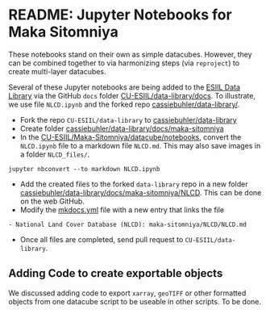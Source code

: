 # README: Jupyter Notebooks for Maka Sitomniya

These notebooks stand on their own as simple datacubes.
However, they can be combined together to via harmonizing steps
(via `reproject`) to create multi-layer datacubes.

Several of these Jupyter notebooks are being added to the
[ESIIL Data Library](https://data-library.esiil.org)
via the GitHub `docs` folder
[CU-ESIIL/data-library/docs](https://github.com/CU-ESIIL/data-library/tree/main/docs).
To illustrate, we use file `NLCD.ipynb` and the forked repo
[cassiebuhler/data-library/](https://github.com/cassiebuhler/data-library).

- Fork the repo `CU-ESIIL/data-library` to
[cassiebuhler/data-library](https://github.com/cassiebuhler/data-library)
- Create folder
[cassiebuhler/data-library/docs/maka-sitomniya](https://github.com/cassiebuhler/data-library/tree/main/docs/maka-sitomniya/NLCD)
- In the
[CU-ESIIL/Maka-Sitomniya/datacube/notebooks](https://github.com/CU-ESIIL/Maka-Sitomniya/tree/main/datacube/notebooks),
convert the `NLCD.ipynb` file to a markdown file `NLCD.md`.
This may also save images in a folder `NLCD_files/`.

```{bash}
jupyter nbconvert --to markdown NLCD.ipynb
```

- Add the created files to the forked `data-library` repo in a new folder
[cassiebuhler/data-library/docs/maka-sitomniya/NLCD](https://github.com/cassiebuhler/data-library/tree/main/docs/maka-sitomniya/NLCD).
This can be done on the web GitHub.
- Modify the
[mkdocs.yml](https://github.com/cassiebuhler/data-library/blob/main/mkdocs.yml)
file with a new entry that links the file

```
- National Land Cover Database (NLCD): maka-sitomniya/NLCD/NLCD.md
```

- Once all files are completed, send pull request to `CU-ESIIL/data-library`.

## Adding Code to create exportable objects

We discussed adding code to export `xarray`, `geoTIFF` or other formatted objects 
from one datacube script to be useable in other scripts.
To be done.
